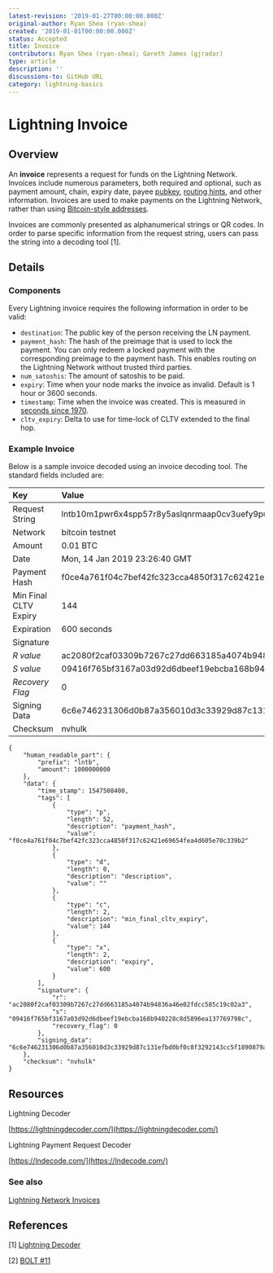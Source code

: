 ```yaml
---
latest-revision: '2019-01-27T00:00:00.000Z'
original-author: Ryan Shea (ryan-shea)
created: '2019-01-01T00:00:00.000Z'
status: Accepted
title: Invoice
contributors: Ryan Shea (ryan-shea); Gareth James (gjradar)
type: article
description: ''
discussions-to: GitHub URL
category: lightning-basics
---
```


# Lightning Invoice

## Overview

An **invoice** represents a request for funds on the Lightning Network. Invoices include numerous parameters, both required and optional, such as payment amount, chain, expiry date, payee [pubkey](../bitcoin/pubkey.md), [routing hints](payment-routing.md#routing-hints), and other information. Invoices are used to make payments on the Lightning Network, rather than using [Bitcoin-style addresses](../bitcoin/bitcoin-address-formats.md).

Invoices are commonly presented as alphanumerical strings or QR codes. In order to parse specific information from the request string, users can pass the string into a decoding tool \[1\].

## Details

### Components

Every Lightning invoice requires the following information in order to be valid:

* `destination`: The public key of the person receiving the LN payment.
* `payment_hash`: The hash of the preimage that is used to lock the payment. You can only redeem a locked payment with the corresponding preimage to the payment hash. This enables routing on the Lightning Network without trusted third parties.
* `num_satoshis`: The amount of satoshis to be paid.
* `expiry`: Time when your node marks the invoice as invalid. Default is 1 hour or 3600 seconds.
* `timestamp`: Time when the invoice was created.  This is measured in [seconds since 1970](https://github.com/lightningnetwork/lightning-rfc/blob/master/11-payment-encoding.md#data-part).
* `cltv_expiry`: Delta to use for time-lock of CLTV extended to the final hop.

### Example Invoice

Below is a sample invoice decoded using an invoice decoding tool. The standard fields included are:

| Key | Value |  |
| :--- | :--- | :--- |
| Request String | lntb10m1pwr6x4spp57r8y5aslqnrmaap0cv3uefy9puchccjzre5k2nl2f4s9uuxr8xeqdqqcqzysxqzjc4ssgpuk27qesndex0sna6e33skjqwju5sd4ydcp0mnzctsvuq23sjst0wedlx9n6q0vj6md7auv7hjapdzu5qg5v34vfd6snwa5hnrqqnvhulk |  |
| Network | bitcoin testnet |  |
| Amount | 0.01 BTC |  |
| Date | Mon, 14 Jan 2019 23:26:40 GMT |  |
| Payment Hash | f0ce4a761f04c7bef42fc323cca4850f317c62421e69654fea4d605e70c339b2 |  |
| Min Final CLTV Expiry | 144 |  |
| Expiration | 600 seconds |  |
| Signature |  |  |
| _R value_ | ac2080f2caf03309b7267c27dd663185a4074b94836a46e02fdcc585c19c02a3 |  |
| _S value_ | 09416f765bf3167a03d92d6dbeef19ebcba168b940228c8d5896ea137769798c |  |
| _Recovery Flag_ | 0 |  |
| Signing Data | 6c6e746231306d0b87a356010d3c33929d87c131efbd0bf0c8f3292143cc5f1890879a5953fa9358179c30ce6c81a006002240c014b0 |  |
| Checksum | nvhulk |  |

```text
{
    "human_readable_part": {
        "prefix": "lntb",
        "amount": 1000000000
    },
    "data": {
        "time_stamp": 1547508400,
        "tags": [
            {
                "type": "p",
                "length": 52,
                "description": "payment_hash",
                "value": "f0ce4a761f04c7bef42fc323cca4850f317c62421e69654fea4d605e70c339b2"
            },
            {
                "type": "d",
                "length": 0,
                "description": "description",
                "value": ""
            },
            {
                "type": "c",
                "length": 2,
                "description": "min_final_cltv_expiry",
                "value": 144
            },
            {
                "type": "x",
                "length": 2,
                "description": "expiry",
                "value": 600
            }
        ],
        "signature": {
            "r": "ac2080f2caf03309b7267c27dd663185a4074b94836a46e02fdcc585c19c02a3",
            "s": "09416f765bf3167a03d92d6dbeef19ebcba168b940228c8d5896ea137769798c",
            "recovery_flag": 0
        },
        "signing_data": "6c6e746231306d0b87a356010d3c33929d87c131efbd0bf0c8f3292143cc5f1890879a5953fa9358179c30ce6c81a006002240c014b0"
    },
    "checksum": "nvhulk"
}
```

## Resources

Lightning Decoder

[https://lightningdecoder.com/](https://lightningdecoder.com/)

Lightning Payment Request Decoder

[https://lndecode.com/](https://lndecode.com/)

### See also

[Lightning Network Invoices](https://blockfuse.io/blog/lightning-network-invoices/)

## References

\[1\] [Lightning Decoder](https://lightningdecoder.com/)

\[2\] [BOLT \#11](https://github.com/lightningnetwork/lightning-rfc/blob/master/11-payment-encoding.md)

